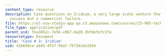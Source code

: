 ```yaml
---
content_type: resource
description: Case questions on Iridium, a very large scale venture that was a technical
  success but a commercial failure.
file: https://ol-ocw-studio-app-qa.s3.amazonaws.com/courses/15-965-technology-strategy-for-system-design-and-management-spring-2009/41b650ceab454f5758a77573dc8a3264_MIT15_965S09_case03.pdf
file_type: application/pdf
parent_uid: fea3852c-7e50-c067-da20-3bfdefefc37a
resourcetype: Document
title: 'Case # 3: Iridium'
uid: 41b650ce-ab45-4f57-58a7-7573dc8a3264
---
```

